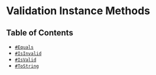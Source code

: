 # Validation Instance Methods

## Table of Contents

* [`#Equals`](./Equals.md)
* [`#IsInvalid`](./IsInvalid.md)
* [`#IsValid`](./IsValid.md)
* [`#ToString`](./ToString.md)
